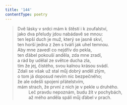 ```yaml
---
title: '144'
contentType: poetry
---
```


<section>

> Dvě lásky v srdci mám k štěstí i k zoufalství,  
> jako dva přeludy jdou nabádavě se mnou:  
> ten lepší duch je muž, který se jasně skví,  
> ten horší jedna z žen s tváří jak uhel temnou.  
> Aby mne zavedl co nejdřív do pekla,  
> ten ďábel pokouší anděla, zda mne zradí,  
> a rád by udělal ze světce ducha zla,  
> tím že jej, čistého, svou kalnou krásou svádí.  
> Zdali se však už stal můj dobrý anděl zlým,  
> o tom já doposud nevím nic bezpečného;  
> že ale odešli spojeni přátelstvím,  
> mám strach, že první z nich je v pekle u druhého.  
>          Leč pravdu nepoznám, budu žít v pochybách,  
>          až mého anděla spálí můj ďábel v prach.

</section>
